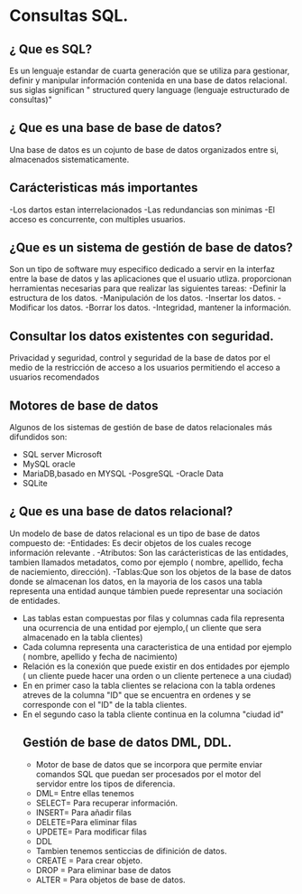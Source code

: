 # Consultas SQL.
## ¿ Que es SQL? 
Es un lenguaje estandar de cuarta generación que se utiliza para gestionar, definir y manipular información contenida en una base de datos relacional.
sus siglas significan " structured query language (lenguaje estructurado de consultas)"
## ¿ Que es una base de base de datos? 
Una base de datos es un cojunto de base de datos organizados entre si, almacenados sistematicamente.
## Carácteristicas más importantes
-Los dartos estan interrelacionados 
-Las redundancias son minimas
-El acceso es concurrente, con multiples usuarios.
## ¿Que es un sistema de gestión de base de datos?
Son un tipo de software muy especifico dedicado  a servir en la interfaz entre la base de datos y las aplicaciones que el usuario utliza. proporcionan herramientas necesarias para que realizar las siguientes tareas:
-Definir la estructura de los datos.
-Manipulación de los datos.
-Insertar los datos.
-Modificar los datos.
-Borrar los datos.
-Integridad, mantener la información.
## Consultar los datos existentes con seguridad.
Privacidad y seguridad, control y seguridad de la base de datos por el medio de la restricción de acceso a los usuarios permitiendo el acceso a usuarios recomendados 
## Motores de base de datos 
Algunos de los sistemas de gestión de base de datos relacionales más difundidos son:
- SQL server Microsoft
- MySQL oracle
- MariaDB,basado en MYSQL
-PosgreSQL
-Oracle Data
- SQLite
## ¿ Que es una base de datos relacional?
Un modelo de base de datos relacional es un tipo de base de datos compuesto de:
-Entidades: Es decir objetos de los cuales recoge información relevante .
-Atributos: Son las carácteristicas de las entidades, tambien llamados metadatos, como por ejemplo ( nombre, apellido, fecha de naciemiento, dirección).
-Tablas:Que son los objetos de la base de datos donde se almacenan los datos, en la mayoria de los casos una tabla representa una entidad aunque támbien puede representar una sociación de entidades. 
- Las tablas estan compuestas por filas y columnas cada fila representa una ocurrencia de una entidad por ejemplo,( un cliente que sera almacenado en la tabla clientes)
- Cada columna representa una caracteristica de una entidad por ejemplo ( nombre, apellido y fecha de nacimiento)
- Relación es la conexión que puede existir en dos entidades  por ejemplo ( un cliente puede hacer una orden o un cliente pertenece a una ciudad)
- En en primer caso la  tabla clientes se relaciona con la tabla ordenes atreves de la columna "ID" que se encuentra en ordenes y se corresponde con el "ID" de la tabla clientes.
- En el segundo caso la tabla cliente continua en la columna "ciudad id"
  ## Gestión de base de datos DML, DDL.
  - Motor de base de datos que se incorpora que permite enviar comandos SQL que puedan ser procesados por el motor del servidor entre los tipos de diferencia.
  - DML= Entre ellas tenemos
  - SELECT= Para recuperar información.
  - INSERT= Para añadir filas
  - DELETE=Para eliminar filas
  - UPDETE= Para modificar filas
  - DDL
  - Tambien tenemos senticcias de difinición de datos.
  - CREATE = Para crear objeto.
  - DROP = Para eliminar base de datos
  - ALTER = Para objetos de base de datos. 
    
    
  
